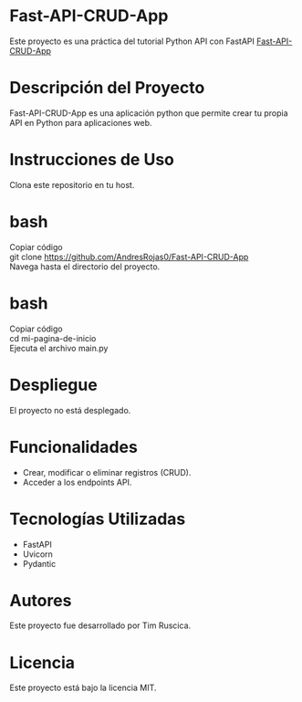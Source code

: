 # Fast-API-CRUD-App
Este proyecto es una práctica del tutorial Python API con FastAPI [Fast-API-CRUD-App](https://www.youtube.com/watch?v=lWsGhG6N_1E)

# Descripción del Proyecto
Fast-API-CRUD-App es una aplicación python que permite crear tu propia API en Python para aplicaciones web.

# Instrucciones de Uso
Clona este repositorio en tu host.

# bash
Copiar código  
git clone https://github.com/AndresRojas0/Fast-API-CRUD-App  
Navega hasta el directorio del proyecto.

# bash
Copiar código  
cd mi-pagina-de-inicio  
Ejecuta el archivo main.py

# Despliegue
El proyecto no está desplegado.



# Funcionalidades
* Crear, modificar o eliminar registros (CRUD).
* Acceder a los endpoints API.

# Tecnologías Utilizadas
* FastAPI
* Uvicorn
* Pydantic

# Autores
Este proyecto fue desarrollado por Tim Ruscica.

# Licencia
Este proyecto está bajo la licencia MIT. 